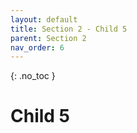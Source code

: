 ```yaml
---
layout: default
title: Section 2 - Child 5
parent: Section 2
nav_order: 6
---
```


{: .no_toc }

# Child 5
